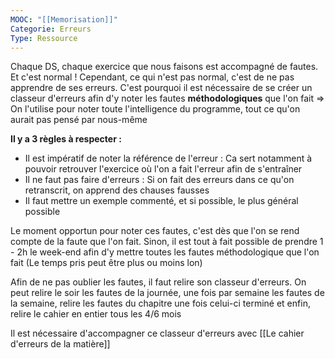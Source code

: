 ```yaml
---
MOOC: "[[Memorisation]]"
Categorie: Erreurs
Type: Ressource
---
```

Chaque DS, chaque exercice que nous faisons est accompagné de fautes. Et c'est normal ! Cependant, ce qui n'est pas normal, c'est de ne pas apprendre de ses erreurs.
C'est pourquoi il est nécessaire de se créer un classeur d'erreurs afin d'y noter les fautes **méthodologiques** que l'on fait
⇒ On l'utilise pour noter toute l'intelligence du programme, tout ce qu'on aurait pas pensé par nous-même

**Il y a 3 règles à respecter :**
- Il est impératif de noter la référence de l'erreur : Ca sert notamment à pouvoir retrouver l'exercice où l'on a fait l'erreur afin de s'entraîner
- Il ne faut pas faire d'erreurs : Si on fait des erreurs dans ce qu'on retranscrit, on apprend des chauses fausses
- Il faut mettre un exemple commenté, et si possible, le plus général possible

Le moment opportun pour noter ces fautes, c'est dès que l'on se rend compte de la faute que l'on fait. Sinon, il est tout à fait possible de prendre 1 - 2h le week-end afin d'y mettre toutes les fautes méthodologique que l'on fait (Le temps pris peut être plus ou moins lon)

Afin de ne pas oublier les fautes, il faut relire son classeur d'erreurs. On peut relire le soir les fautes de la journée, une fois par semaine les fautes de la semaine, relire les fautes du chapitre une fois celui-ci terminé et enfin, relire le cahier en entier tous les 4/6 mois

Il est nécessaire d'accompagner ce classeur d'erreurs avec [[Le cahier d'erreurs de la matière]]